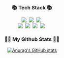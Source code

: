 <h3 align="center">📚 Tech Stack 📚</h3>
<p align="center">
  <img src="https://img.shields.io/badge/HTML5-E34F26.svg?&style=flat-round&logo=HTML5&logoColor=white"/></a>&nbsp
  <img src="https://img.shields.io/badge/CSS3-1572B6.svg?&style=flat-round&logo=CSS3&logoColor=white"/></a>&nbsp 
  <img src="https://img.shields.io/badge/SCSS-CC6699?style=flat-round&logo=#CC6699&logoColor=white"/></a>&nbsp 
  <br>
  <img src="https://img.shields.io/badge/Javascript-6DB33F?style=flat-round&logo=javascript&logoColor=white"/></a>&nbsp
  <img src="https://img.shields.io/badge/Typescript-6DB33F?style=flat-round&logo=typescriptt&logoColor=white"/></a>&nbsp 
  <img src="https://img.shields.io/badge/React-339933?style=flat-round&logo=react&logoColor=white"/></a>&nbsp
  <img src="https://img.shields.io/badge/Vue-000000?style=flat-round&logo=Vue&logoColor=white"/></a>&nbsp
  <br>

</p>



<h3 align="center">👩‍💻 My Github Stats 👩‍💻</h3>
<div align="center">

[![Anurag's GitHub stats](https://github-readme-stats.vercel.app/api?username=DDoon&hide_title=true&show_icons=true&include_all_commits=true&disable_animations=true&theme=vue)](https://github.com/anuraghazra/github-readme-stats)
</div>

